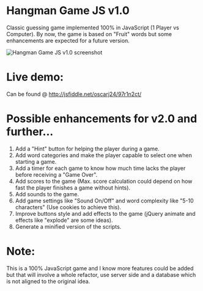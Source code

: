 # Hangman Game JS v1.0
Classic guessing game implemented 100% in JavaScript (1 Player vs Computer). By now, the game is based on "Fruit" words but some enhancements are expected for a future version.

![Hangman Game JS v1.0 screenshot](https://cloud.githubusercontent.com/assets/11019675/6218516/b4b9066c-b5ec-11e4-8b00-a915e49d5d6d.PNG)

# Live demo:
Can be found @ http://jsfiddle.net/oscarj24/97r1n2ct/

# Possible enhancements for v2.0 and further...

1. Add a "Hint" button for helping the player during a game.
2. Add word categories and make the player capable to select one when starting a game.
3. Add a timer for each game to know how much time lacks the player before receiving a "Game Over".
4. Add scores to the game (Max. score calculation could depend on how fast the player finishes a game without hints).
5. Add sounds to the game.
6. Add game settings like "Sound On/Off" and word complexity like "5-10 characters" (Use cookies to achieve this).
6. Improve buttons style and add effects to the game (jQuery animate and effects like "explode" are some ideas).
7. Generate a minified version of the scripts.

# Note:
This is a 100% JavaScript game and I know more features could be added but that will involve a whole refactor, use server side and a database which is not aligned to the original idea.
